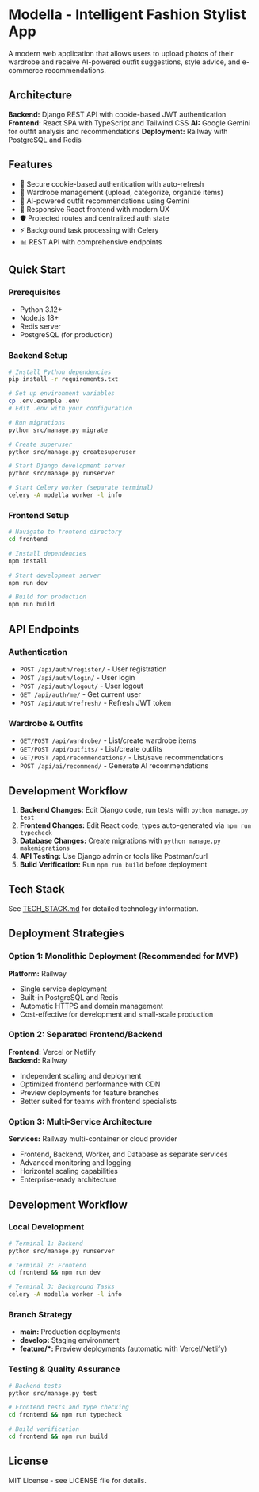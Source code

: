 # Modella - Intelligent Fashion Stylist App

A modern web application that allows users to upload photos of their wardrobe and receive AI-powered outfit suggestions, style advice, and e-commerce recommendations.

## Architecture

**Backend:** Django REST API with cookie-based JWT authentication
**Frontend:** React SPA with TypeScript and Tailwind CSS
**AI:** Google Gemini for outfit analysis and recommendations
**Deployment:** Railway with PostgreSQL and Redis

## Features

- 🔐 Secure cookie-based authentication with auto-refresh
- 👗 Wardrobe management (upload, categorize, organize items)
- 🤖 AI-powered outfit recommendations using Gemini
- 📱 Responsive React frontend with modern UX
- 🛡️ Protected routes and centralized auth state
- ⚡ Background task processing with Celery
- 📊 REST API with comprehensive endpoints

## Quick Start

### Prerequisites
- Python 3.12+
- Node.js 18+
- Redis server
- PostgreSQL (for production)

### Backend Setup
```bash
# Install Python dependencies
pip install -r requirements.txt

# Set up environment variables
cp .env.example .env
# Edit .env with your configuration

# Run migrations
python src/manage.py migrate

# Create superuser
python src/manage.py createsuperuser

# Start Django development server
python src/manage.py runserver

# Start Celery worker (separate terminal)
celery -A modella worker -l info
```

### Frontend Setup
```bash
# Navigate to frontend directory
cd frontend

# Install dependencies
npm install

# Start development server
npm run dev

# Build for production
npm run build
```

## API Endpoints

### Authentication
- `POST /api/auth/register/` - User registration
- `POST /api/auth/login/` - User login
- `POST /api/auth/logout/` - User logout
- `GET /api/auth/me/` - Get current user
- `POST /api/auth/refresh/` - Refresh JWT token

### Wardrobe & Outfits
- `GET/POST /api/wardrobe/` - List/create wardrobe items
- `GET/POST /api/outfits/` - List/create outfits
- `GET/POST /api/recommendations/` - List/save recommendations
- `POST /api/ai/recommend/` - Generate AI recommendations

## Development Workflow

1. **Backend Changes:** Edit Django code, run tests with `python manage.py test`
2. **Frontend Changes:** Edit React code, types auto-generated via `npm run typecheck`
3. **Database Changes:** Create migrations with `python manage.py makemigrations`
4. **API Testing:** Use Django admin or tools like Postman/curl
5. **Build Verification:** Run `npm run build` before deployment

## Tech Stack

See [TECH_STACK.md](TECH_STACK.md) for detailed technology information.

## Deployment Strategies

### Option 1: Monolithic Deployment (Recommended for MVP)
**Platform:** Railway
- Single service deployment
- Built-in PostgreSQL and Redis
- Automatic HTTPS and domain management
- Cost-effective for development and small-scale production

### Option 2: Separated Frontend/Backend
**Frontend:** Vercel or Netlify  
**Backend:** Railway
- Independent scaling and deployment
- Optimized frontend performance with CDN
- Preview deployments for feature branches
- Better suited for teams with frontend specialists

### Option 3: Multi-Service Architecture
**Services:** Railway multi-container or cloud provider
- Frontend, Backend, Worker, and Database as separate services
- Advanced monitoring and logging
- Horizontal scaling capabilities
- Enterprise-ready architecture

## Development Workflow

### Local Development
```bash
# Terminal 1: Backend
python src/manage.py runserver

# Terminal 2: Frontend  
cd frontend && npm run dev

# Terminal 3: Background Tasks
celery -A modella worker -l info
```

### Branch Strategy
- **main:** Production deployments
- **develop:** Staging environment
- **feature/*:** Preview deployments (automatic with Vercel/Netlify)

### Testing & Quality Assurance
```bash
# Backend tests
python src/manage.py test

# Frontend tests and type checking
cd frontend && npm run typecheck

# Build verification
cd frontend && npm run build
```

## License

MIT License - see LICENSE file for details.
